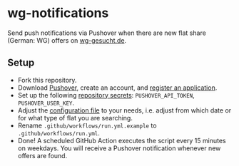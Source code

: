 # wg-notifications

Send push notifications via Pushover when there are new flat share (German: WG) offers on [wg-gesucht.de](https://wg-gesucht.de/).

## Setup

* Fork this repository.
* Download [Pushover](https://pushover.net/), create an account, and [register an application](https://pushover.net/api).
* Set up the following [repository secrets](https://docs.github.com/en/actions/security-guides/encrypted-secrets#creating-encrypted-secrets-for-a-repository): `PUSHOVER_API_TOKEN`, `PUSHOVER_USER_KEY`.
* Adjust the [configuration file](config.yml) to your needs, i.e. adjust from which date or for what type of flat you are searching.
* Rename `.github/workflows/run.yml.example` to `.github/workflows/run.yml`.
* Done! A scheduled GitHub Action executes the script every 15 minutes on weekdays. You will receive a Pushover notification whenever new offers are found.
